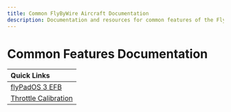 ```yaml
---
title: Common FlyByWire Aircraft Documentation
description: Documentation and resources for common features of the FlyByWire aircraft add-ons.
---
```


<link rel="stylesheet" href="../../stylesheets/toc-tables.css">

# Common Features Documentation

| Quick Links                                               |
|:----------------------------------------------------------|
| [flyPadOS 3 EFB](flypados3/index.md)                      |
| [Throttle Calibration](flypados3/throttle-calibration.md) |
